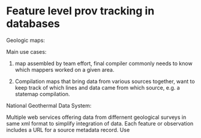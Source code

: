# Feature level prov tracking in databases

Geologic maps:

Main use cases:

1. map assembled by team effort, final compiler commonly needs to know which mappers worked on a given area.

2. Compilation maps that bring data from various sources together, want to keep track of which lines and data came from which source, e.g. a statemap compilation. 






National Geothermal Data System:

Multiple web services offering data from differnent geological surveys in same xml format to simplify integration of data.
Each feature or observation includes a URL for a source metadata record. Use 